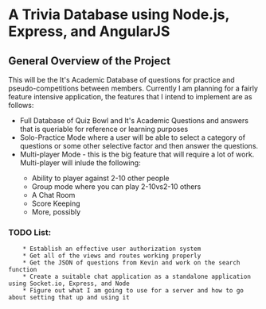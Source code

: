# A Trivia Database using Node.js, Express, and AngularJS


## General Overview of the Project

This will be the It's Academic Database of questions for practice
and pseudo-competitions between members. Currently I am planning 
for a fairly feature intensive application, the features that I 
intend to implement are as follows:
	<ul>
		<li> Full Database of Quiz Bowl and It's Academic Questions and 
			 answers that is queriable for reference or learning purposes
		</li>
		<li>
			 Solo-Practice Mode where a user will be able to select a 
			 category of questions or some other selective factor and then
	         answer the questions.
	    </li>
	    <li> 
			 Multi-player Mode - this is the big feature that will require a
		     lot of work. Multi-player will inlude the following:
		</li>
		<ul>
			<li> Ability to player against 2-10 other people </li>
		    <li> Group mode where you can play 2-10vs2-10 others </li>
		    <li> A Chat Room </li>
		    <li> Score Keeping </li>
		    <li> More, possibly </li>
		</ul>
	</ul>

### TODO List:
	
		* Establish an effective user authorization system 
	    * Get all of the views and routes working properly 
	    * Get the JSON of questions from Kevin and work on the search function 
	    * Create a suitable chat application as a standalone application using Socket.io, Express, and Node 
	    * Figure out what I am going to use for a server and how to go about setting that up and using it 
	

